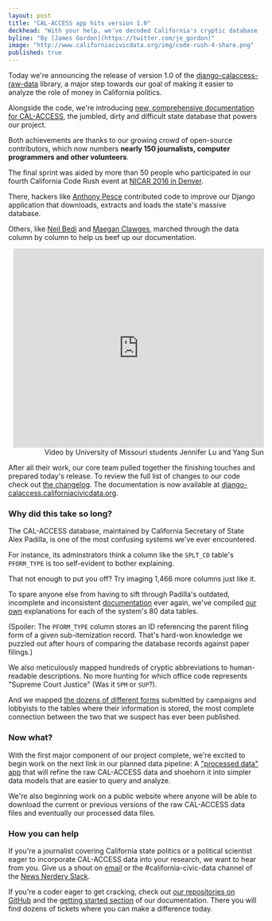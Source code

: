```yaml
---
layout: post
title: "CAL-ACCESS app hits version 1.0"
deckhead: "With your help, we've decoded California's cryptic database tracking money in state politics. Now let's do something with it."
byline: "By [James Gordon](https://twitter.com/je_gordon)"
image: "http://www.californiacivicdata.org/img/code-rush-4-share.png"
published: true
---
```



Today we're announcing the release of version 1.0 of the
[django-calaccess-raw-data](http://django-calaccess.californiacivicdata.org/en/latest/apps/calaccess_raw.html) library,
a major step towards our goal of making it easier to analyze the role of money in California politics.

Alongside the code, we're introducing [new, comprehensive documentation for CAL-ACCESS](http://django-calaccess.californiacivicdata.org/en/latest/calaccess.html),
the jumbled, dirty and difficult state database that powers our project. 

Both achievements are thanks to our growing crowd of open-source contributors,
which now numbers <b>nearly 150 journalists, computer programmers and other volunteers</b>.

The final sprint was aided by more than 50 people who participated in our fourth California Code Rush
event at [NICAR 2016 in Denver](/2016/03/07/code-rush-4/).

There, hackers like [Anthony Pesce](https://github.com/anthonyjpesce) contributed code to improve our Django application that downloads,
extracts and loads the state's massive database.

Others, like [Neil Bedi](https://github.com/nbedi) and [Maegan Clawges](https://github.com/mclawges22), marched
through the data column by column to help us beef up our documentation.

<figure style="margin: 8px 0 0 10px; width: 100%">
    <iframe width="100%" height="400" src="https://www.youtube.com/embed/IE9sKGWoYNk" frameborder="0" allowfullscreen></iframe>
    <figcaption style="text-align:right;">Video by University of Missouri students Jennifer Lu and Yang Sun</figcaption>
</figure>

After all their work, our core team pulled together the finishing touches and
prepared today's release. To review the full list of changes to our code check out [the changelog](http://django-calaccess.californiacivicdata.org/en/latest/apps/calaccess_raw/changelog.html#may-2016).
The documentation is now available at [django-calaccess.californiacivicdata.org](http://django-calaccess.californiacivicdata.org/).

### Why did this take so long?

The CAL-ACCESS database, maintained by California Secretary of State Alex Padilla,
is one of the most confusing systems we've ever encountered. 

For instance, its adminstrators think a column like the `SPLT_CD` table's `PFORM_TYPE`
is too self-evident to bother explaining.

That not enough to put you off? Try imaging 1,466 more columns just like it.

To spare anyone else from having to sift through Padilla's outdated, incomplete
and inconsistent [documentation](http://django-calaccess.californiacivicdata.org/en/latest/calaccess/officialdocumentation.html) ever again, we've compiled [our own](http://django-calaccess.californiacivicdata.org/en/latest/calaccess/dbtables.html)
explanations for each of the system's 80 data tables.

(Spoiler: The `PFORM_TYPE` column stores an ID referencing the parent filing form of a
given sub-itemization record. That's hard-won knowledge we puzzled out after hours of comparing
the database records against paper filings.)

We also meticulously mapped hundreds of cryptic abbreviations to
human-readable descriptions. No more hunting for which office code represents
"Supreme Court Justice" (Was it `SPM` or `SUP`?).

And we mapped [the dozens of different forms](http://django-calaccess.californiacivicdata.org/en/latest/calaccess/filingforms.html) submitted by campaigns and lobbyists to the tables where
their information is stored, the most complete connection between the two that we suspect has ever been published.

### Now what?

With the first major component of our project complete, we're excited to
begin work on the next link in our planned data pipeline: A ["processed data" app](http://django-calaccess.californiacivicdata.org/en/latest/apps/calaccess_processed.html)
that will refine the raw CAL-ACCESS data and shoehorn it into simpler data models
that are easier to query and analyze.

We're also beginning work on a public website where anyone will be able to
download the current or previous versions of the raw CAL-ACCESS data files
and eventually our processed data files.

### How you can help

If you're a journalist covering California state politics or a political scientist
eager to incorporate CAL-ACCESS data into your research, we want to hear
from you.  Give
us a shout on [email](cacivicdata@gmail.com) or the #california-civic-data channel of the [News Nerdery Slack](http://newsnerdery.org/).

If you're a coder eager to get cracking, check out [our repositories on GitHub](https://github.com/california-civic-data-coalition/)
and the [getting started section](http://django-calaccess.californiacivicdata.org/en/latest/howtocontribute.html) of our documentation. There you will find dozens of tickets where you can make a difference today.
